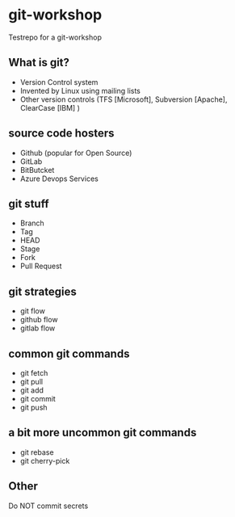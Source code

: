 # git-workshop

Testrepo for a git-workshop

## What is git?

- Version Control system
- Invented by Linux using mailing lists
- Other version controls (TFS [Microsoft], Subversion [Apache], ClearCase [IBM] )

## source code hosters

- Github (popular for Open Source)
- GitLab
- BitButcket
- Azure Devops Services

## git stuff

- Branch
- Tag
- HEAD
- Stage
- Fork
- Pull Request

## git strategies

- git flow
- github flow
- gitlab flow

## common git commands

- git fetch
- git pull
- git add
- git commit
- git push

## a bit more uncommon git commands

- git rebase
- git cherry-pick

## Other

Do NOT commit secrets
